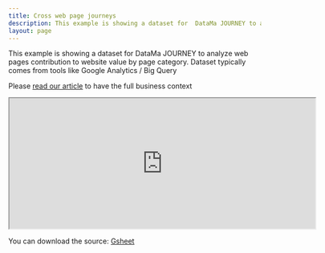 ```yaml
---
title: Cross web page journeys
description: This example is showing a dataset for  DataMa JOURNEY to analyze web pages contribution to website value by page category.
layout: page
---
```


This example is showing a dataset for  DataMa JOURNEY to analyze web pages contribution to website value by page category.
Dataset typically comes from tools like Google Analytics / Big Query

Please [read our article](https://datama.fr/2020/05/12/getting-value-out-of-a-sunburst/) to have the full business context

<center><iframe src="https://docs.google.com/spreadsheets/d/e/2PACX-1vRGH2q-ug3Pn-QjYmDDPDUR0u2Kzy2YOo_btZBfOgIc5J56FiJA8QbfHtuSFV2NuiOKhBtR5ZrK6mFk/pubhtml?gid=0&amp;single=true&amp;widget=true&amp;headers=false" width="610" height="260"></iframe></center>

You can download the source: [Gsheet](https://docs.google.com/spreadsheets/d/1Z2JovUx_q7uLR2iy_fukiJWpIrA1o5wfvfnaHQUgBE4/edit#gid=0)
